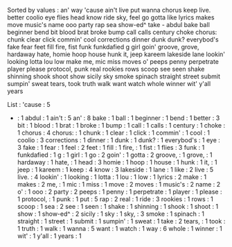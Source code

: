 Sorted by values :
an' way 'cause ain't live put wanna chorus keep live. better coolio eye flies head know ride sky, feel go gotta like lyrics makes move music's name ooo party rap sea show-ed^ take - abdul bake ball beginner bend bit blood brat broke bump call calls century choke chorus: chunk clear click commin' cool corrections dinner dunk dunk? everybod's fake fear feet fill fire, fist funk funkdafied g girl goin' groove, grove, hardaway hate, homie hoop house hunk it, jeep kareem lakeside lane lookin' looking lotta lou low make me, mic miss moves o' peeps penny perpetrate player please protocol, punk real rookies rows scoop see seen shake shinning shook shoot show sicily sky smoke spinach straight street submit sumpin' sweat tears, took truth walk want watch whole winner wit' y'all years 

List :
'cause : 5
- : 1
abdul : 1
ain't : 5
an' : 8
bake : 1
ball : 1
beginner : 1
bend : 1
better : 3
bit : 1
blood : 1
brat : 1
broke : 1
bump : 1
call : 1
calls : 1
century : 1
choke : 1
chorus : 4
chorus: : 1
chunk : 1
clear : 1
click : 1
commin' : 1
cool : 1
coolio : 3
corrections : 1
dinner : 1
dunk : 1
dunk? : 1
everybod's : 1
eye : 3
fake : 1
fear : 1
feel : 2
feet : 1
fill : 1
fire, : 1
fist : 1
flies : 3
funk : 1
funkdafied : 1
g : 1
girl : 1
go : 2
goin' : 1
gotta : 2
groove, : 1
grove, : 1
hardaway : 1
hate, : 1
head : 3
homie : 1
hoop : 1
house : 1
hunk : 1
it, : 1
jeep : 1
kareem : 1
keep : 4
know : 3
lakeside : 1
lane : 1
like : 2
live : 5
live. : 4
lookin' : 1
looking : 1
lotta : 1
lou : 1
low : 1
lyrics : 2
make : 1
makes : 2
me, : 1
mic : 1
miss : 1
move : 2
moves : 1
music's : 2
name : 2
o' : 1
ooo : 2
party : 2
peeps : 1
penny : 1
perpetrate : 1
player : 1
please : 1
protocol, : 1
punk : 1
put : 5
rap : 2
real : 1
ride : 3
rookies : 1
rows : 1
scoop : 1
sea : 2
see : 1
seen : 1
shake : 1
shinning : 1
shook : 1
shoot : 1
show : 1
show-ed^ : 2
sicily : 1
sky : 1
sky, : 3
smoke : 1
spinach : 1
straight : 1
street : 1
submit : 1
sumpin' : 1
sweat : 1
take : 2
tears, : 1
took : 1
truth : 1
walk : 1
wanna : 5
want : 1
watch : 1
way : 6
whole : 1
winner : 1
wit' : 1
y'all : 1
years : 1
